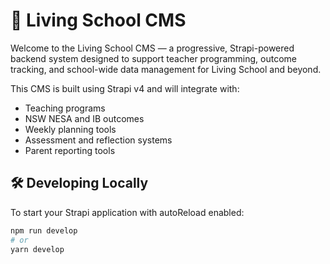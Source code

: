 # 🚀 Living School CMS

Welcome to the Living School CMS — a progressive, Strapi-powered backend system designed to support teacher programming, outcome tracking, and school-wide data management for Living School and beyond.

This CMS is built using Strapi v4 and will integrate with:
- Teaching programs
- NSW NESA and IB outcomes
- Weekly planning tools
- Assessment and reflection systems
- Parent reporting tools

## 🛠 Developing Locally

To start your Strapi application with autoReload enabled:

```bash
npm run develop
# or
yarn develop
